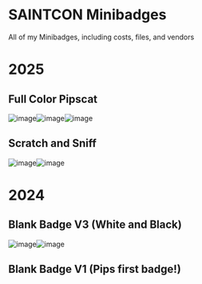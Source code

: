 # SAINTCON Minibadges
All of my Minibadges, including costs, files, and vendors

# 2025
## Full Color Pipscat
![image](https://github.com/user-attachments/assets/04654c43-c13b-4ec5-ac67-ea2cf8351afa)![image](https://github.com/user-attachments/assets/9c3ddc9b-bcc2-4f59-87d0-567777443829)![image](https://github.com/user-attachments/assets/52e8f787-088d-42e5-ac95-118dcf7ca08a)


## Scratch and Sniff
![image](https://github.com/user-attachments/assets/cbee667b-3840-4f4f-bb0f-f4776b948ea1)![image](https://github.com/user-attachments/assets/46ba42f4-364f-4d9d-a187-c85b15525e27)

# 2024
## Blank Badge V3 (White and Black)
![image](https://github.com/user-attachments/assets/da848e6c-d6d3-41ab-a38e-a57fdb556ebd)![image](https://github.com/user-attachments/assets/ae73d1ac-a693-4155-8e81-cd03cbf72ee7)



## Blank Badge V1 (Pips first badge!)
